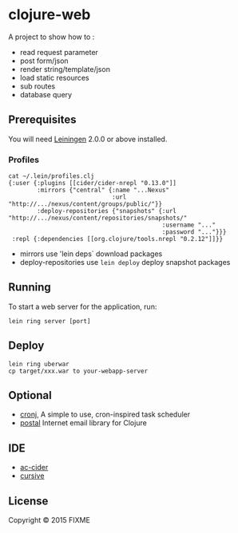 # clojure-web

A project to show how to :

* read request parameter
* post form/json
* render string/template/json
* load static resources
* sub routes
* database query

## Prerequisites

You will need [Leiningen][] 2.0.0 or above installed.

[leiningen]: https://github.com/technomancy/leiningen

### Profiles

    cat ~/.lein/profiles.clj
    {:user {:plugins [[cider/cider-nrepl "0.13.0"]] 
            :mirrors {"central" {:name "...Nexus"
                                 :url "http://.../nexus/content/groups/public/"}}
            :deploy-repositories {"snapshots" {:url "http://.../nexus/content/repositories/snapshots/"
                                               :username "..."
                                               :password "..."}}}
     :repl {:dependencies [[org.clojure/tools.nrepl "0.2.12"]]}}
                                                                                                                                    

- mirrors use 'lein deps` download packages
- deploy-repositories use `lein deploy` deploy snapshot packages

## Running

To start a web server for the application, run:

    lein ring server [port]

## Deploy

    lein ring uberwar
    cp target/xxx.war to your-webapp-server

## Optional

- [cronj](https://github.com/zcaudate/cronj), A simple to use, cron-inspired task scheduler
- [postal](https://github.com/drewr/postal) Internet email library for Clojure

## IDE

- [ac-cider](https://github.com/clojure-emacs/ac-cider)
- [cursive](https://cursive-ide.com/)

## License

Copyright © 2015 FIXME
